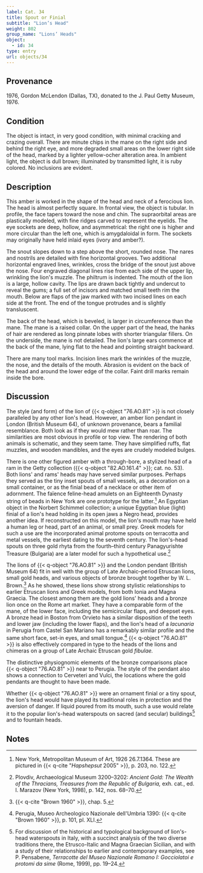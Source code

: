```yaml
---
label: Cat. 34
title: Spout or Finial
subtitle: "Lion’s Head"
weight: 802
group_name: "Lions’ Heads"
object:
  - id: 34
type: entry
url: objects/34
---
```


## Provenance

1976, Gordon McLendon (Dallas, TX), donated to the J. Paul Getty Museum, 1976.

## Condition

The object is intact, in very good condition, with minimal cracking and crazing overall. There are minute chips in the mane on the right side and behind the right eye, and more degraded small areas on the lower right side of the head, marked by a lighter yellow-ocher alteration area. In ambient light, the object is dull brown; illuminated by transmitted light, it is ruby colored. No inclusions are evident.

## Description

This amber is worked in the shape of the head and neck of a ferocious lion. The head is almost perfectly square. In frontal view, the object is tubular. In profile, the face tapers toward the nose and chin. The supraorbital areas are plastically modeled, with fine ridges carved to represent the eyelids. The eye sockets are deep, hollow, and asymmetrical: the right one is higher and more circular than the left one, which is amygdaloidal in form. The sockets may originally have held inlaid eyes (ivory and amber?).

The snout slopes down to a step above the short, rounded nose. The nares and nostrils are detailed with fine horizontal grooves. Two additional horizontal engraved lines, wrinkles, cross the bridge of the snout just above the nose. Four engraved diagonal lines rise from each side of the upper lip, wrinkling the lion's muzzle. The philtrum is indented. The mouth of the lion is a large, hollow cavity. The lips are drawn back tightly and undercut to reveal the gums; a full set of incisors and matched small teeth rim the mouth. Below are flaps of the jaw marked with two incised lines on each side at the front. The end of the tongue protrudes and is slightly transluscent.

The back of the head, which is beveled, is larger in circumference than the mane. The mane is a raised collar. On the upper part of the head, the hanks of hair are rendered as long pinnate lobes with shorter triangular fillers. On the underside, the mane is not detailed. The lion's large ears commence at the back of the mane, lying flat to the head and pointing straight backward.

There are many tool marks. Incision lines mark the wrinkles of the muzzle, the nose, and the details of the mouth. Abrasion is evident on the back of the head and around the lower edge of the collar. Faint drill marks remain inside the bore.

## Discussion

The style (and form) of the lion of {{< q-object "76.AO.81" >}} is not closely paralleled by any other lion's head. However, an amber lion pendant in London (British Museum 64), of unknown provenance, bears a familial resemblance. Both look as if they would mew rather than roar. The similarities are most obvious in profile or top view. The rendering of both animals is schematic, and they seem tame. They have simplified ruffs, flat muzzles, and wooden mandibles, and the eyes are crudely modeled bulges.

There is one other figured amber with a through-bore, a stylized head of a ram in the Getty collection ({{< q-object "82.AO.161.4" >}}; cat. no. 53). Both lions' and rams' heads may have served similar purposes. Perhaps they served as the tiny inset spouts of small vessels, as a decoration on a small container, or as the finial bead of a necklace or other item of adornment. The faïence feline-head amulets on an Eighteenth Dynasty string of beads in New York are one prototype for the latter.[^1] An Egyptian object in the Norbert Schimmel collection; a unique Egyptian blue (light) finial of a lion's head holding in its open jaws a Negro head, provides another idea. If reconstructed on this model, the lion's mouth may have held a human leg or head, part of an animal, or small prey. Greek models for such a use are the incorporated animal protome spouts on terracotta and metal vessels, the earliest dating to the seventh century. The lion's-head spouts on three gold rhyta from the fourth–third century Panagyurishte Treasure (Bulgaria) are a later model for such a hypothetical use.[^2]

The lions of {{< q-object "76.AO.81" >}} and the London pendant (British Museum 64) fit in well with the group of Late Archaic–period Etruscan lions, small gold heads, and various objects of bronze brought together by W. L. Brown.[^3] As he showed, these lions show strong stylistic relationships to earlier Etruscan lions and Greek models, from both Ionia and Magna Graecia. The closest among them are the gold lions' heads and a bronze lion once on the Rome art market. They have a comparable form of the mane, of the lower face, including the semicircular flaps, and deepset eyes. A bronze head in Boston from Orvieto has a similar disposition of the teeth and lower jaw (including the lower flaps), and the lion's head of a *lacunaria* in Perugia from Castel San Mariano has a remarkably similar profile and the same short face, set-in eyes, and small tongue.[^4] {{< q-object "76.AO.81" >}} is also effectively compared in type to the heads of the lions and chimeras on a group of Late Archaic Etruscan gold *fibulae.*

The distinctive physiognomic elements of the bronze comparisons place {{< q-object "76.AO.81" >}} near to Perugia. The style of the pendant also shows a connection to Cerveteri and Vulci, the locations where the gold pendants are thought to have been made.

Whether {{< q-object "76.AO.81" >}} were an ornament finial or a tiny spout, the lion's head would have played its traditional roles in protection and the aversion of danger. If liquid poured from its mouth, such a use would relate it to the popular lion's-head waterspouts on sacred (and secular) buildings[^5] and to fountain heads.

## Notes

[^1]: New York, Metropolitan Museum of Art, 1926 26.7.1364. These are pictured in {{< q-cite "*Hapshepsut* 2005" >}}, p. 203, no. 122.

[^2]: Plovdiv, Archaeological Museum 3200–3202: *Ancient Gold: The Wealth of the Thracians, Treasures from the Republic of Bulgaria,* exh. cat., ed. I. Marazov (New York, 1998), p. 142, nos. 68–70.

[^3]: {{< q-cite "Brown 1960" >}}, chap. 5.

[^4]: Perugia, Museo Archeologico Nazionale dell'Umbria 1390: {{< q-cite "Brown 1960" >}}, p. 101, pl. XLI.

[^5]: For discussion of the historical and typological background of lion's-head waterspouts in Italy, with a succinct analysis of the two diverse traditions there, the Etrusco-Italic and Magna Graecian Sicilian, and with a study of their relationships to earlier and contemporary examples, see P. Pensabene, *Terracotte del Museo Nazionale Romano I: Gocciolatoi e protomi da sime* (Rome, 1999), pp. 19–24.
